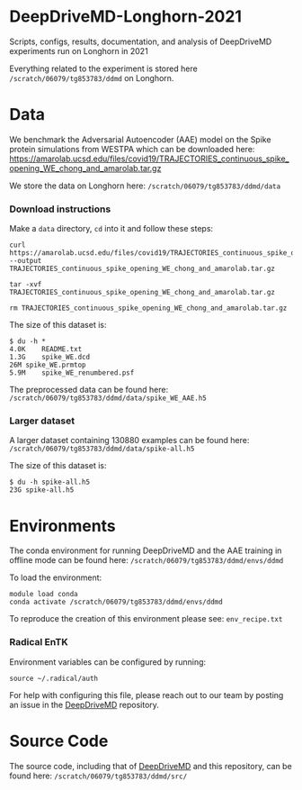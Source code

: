 # DeepDriveMD-Longhorn-2021
Scripts, configs, results, documentation, and analysis of DeepDriveMD experiments run on Longhorn in 2021


Everything related to the experiment is stored here `/scratch/06079/tg853783/ddmd` on Longhorn.

# Data
We benchmark the Adversarial Autoencoder (AAE) model on the Spike protein simulations from WESTPA which can be downloaded here:
https://amarolab.ucsd.edu/files/covid19/TRAJECTORIES_continuous_spike_opening_WE_chong_and_amarolab.tar.gz

We store the data on Longhorn here: `/scratch/06079/tg853783/ddmd/data`

### Download instructions
Make a `data` directory, `cd` into it and follow these steps:
```
curl https://amarolab.ucsd.edu/files/covid19/TRAJECTORIES_continuous_spike_opening_WE_chong_and_amarolab.tar.gz --output TRAJECTORIES_continuous_spike_opening_WE_chong_and_amarolab.tar.gz

tar -xvf TRAJECTORIES_continuous_spike_opening_WE_chong_and_amarolab.tar.gz

rm TRAJECTORIES_continuous_spike_opening_WE_chong_and_amarolab.tar.gz
```

The size of this dataset is:
```
$ du -h *
4.0K	README.txt
1.3G	spike_WE.dcd
26M	spike_WE.prmtop
5.9M	spike_WE_renumbered.psf
```

The preprocessed data can be found here: `/scratch/06079/tg853783/ddmd/data/spike_WE_AAE.h5`

### Larger dataset
A larger dataset containing 130880 examples can be found here: `/scratch/06079/tg853783/ddmd/data/spike-all.h5`

The size of this dataset is:
```
$ du -h spike-all.h5
23G	spike-all.h5
```


# Environments
The conda environment for running DeepDriveMD and the AAE training in offline mode can be found here: `/scratch/06079/tg853783/ddmd/envs/ddmd`

To load the environment:
```
module load conda
conda activate /scratch/06079/tg853783/ddmd/envs/ddmd
```

To reproduce the creation of this environment please see: `env_recipe.txt`

### Radical EnTK
Environment variables can be configured by running: 
```
source ~/.radical/auth
```
For help with configuring this file, please reach out to our team by posting an issue in the [DeepDriveMD](https://github.com/DeepDriveMD/DeepDriveMD-pipeline) repository.

# Source Code
The source code, including that of [DeepDriveMD](https://github.com/DeepDriveMD/DeepDriveMD-pipeline) and this repository, can be found here: `/scratch/06079/tg853783/ddmd/src/`

